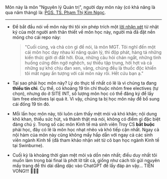 Môn này là môn "Nguyên lý Quản trị", người dạy môn này (có khả năng là qua năm tháng) là: [PGS. TS. Phạm Thị Kim Ngọc](https://sem.hust.edu.vn/lecturers/ts-pham-thi-kim-ngoc).

---

- Để bắt đầu nói về môn này thì tôi xin phép trích một [lời nhận xét](https://www.notion.so/2023-restart-my-life-20s-version-454174907b31443a88fde52607437ee7) từ nhật ký của một người anh thân thiết về môn học này, người mà đã đặt nền móng cho cái repo này: 
  
  > "Cuối cùng, và chả còn gì để nói, là môn MGT. Tôi nghĩ đến một cái môn học dạy nhau kĩ năng quản lý, thì độp phát, hàng tá những kiến thức giời ơi đất hỡi. Đùa, những câu hỏi chán ngắt, những tình huống cứng đến ngờ nghệch, sự thiếu tập trung, hời hợt và cả những sự khó chịu đan xen, vâng, chúng đều là thuốc độc khiến tôi mất ngay ấn tượng với cái môn này rồi. Hết cứu bạn ạ."

- Tại sao phải học môn này? Lý do thực tế nhất có lẽ là vì chúng ta đang **thiếu tín chỉ**. Cụ thể, có khoảng 19 tín chỉ thuộc nhóm free electives (tự chọn), nhưng do ở SITE INT, số lượng môn học có thể đăng ký để lấy làm free electives lại quá ít. Vì vậy, chúng ta bị học môn này để bổ sung cái đống 19 tín đó.

- Mỗi lần học môn này, tôi luôn cảm thấy mệt mỏi và khó khăn; nội dung khô khan, thiếu sức hút, và thành thật mà nói, không có điểm gì đặc biệt đáng chú ý. Trong số các môn Kinh tế mà sinh viên Troy CS **bắt buộc** phải học, đây có lẽ là môn học nhạt nhẽo và khó tiếp cận nhất. Ngay cả nội hàm của môn này cũng không mấy hấp dẫn với ngay cả các sinh viên ngành Kinh tế (đã tham khảo nhận xét từ cô bạn học ngành Kinh tế tại Swinburne).

- Cuối kỳ là khoảng thời gian mệt mỏi và dồn nén nhất; điều duy nhất tôi muốn làm trong bài final là phớt lờ tất cả, giống như cách tôi gửi nguyên mấy trang đề thi dài dằng dặc vào ChatGPT để lấy đáp án vậy... TIỄN VONG!!! 🙏🙏🙏




































